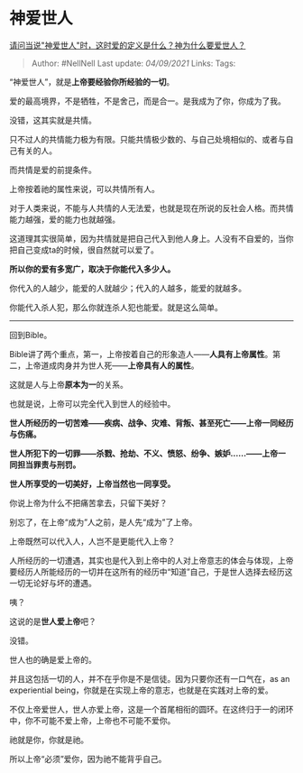 # 神爱世人
[请问当说"神爱世人"时，这时爱的定义是什么？神为什么要爱世人？](https://www.zhihu.com/question/372606574/answer/2102224652)

> Author: #NellNell 
Last update: *04/09/2021* 
Links:
Tags:   

“神爱世人”，就是**上帝要经验你所经验的一切**。

爱的最高境界，不是牺牲，不是舍己，而是合一。是我成为了你，你成为了我。

没错，这其实就是共情。

只不过人的共情能力极为有限。只能共情极少数的、与自己处境相似的、或者与自己有关的人。

而共情是爱的前提条件。

上帝按着祂的属性来说，可以共情所有人。

对于人类来说，不能与人共情的人无法爱，也就是现在所说的反社会人格。而共情能力越强，爱的能力也就越强。

这道理其实很简单，因为共情就是把自己代入到他人身上。人没有不自爱的，当你把自己变成ta的时候，很自然就可以爱了。

**所以你的爱有多宽广，取决于你能代入多少人。**

你代入的人越少，能爱的人就越少；代入的人越多，能爱的就越多。

你能代入杀人犯，那么你就连杀人犯也能爱。就是这么简单。

---

回到Bible。

Bible讲了两个重点，第一，上帝按着自己的形象造人——**人具有上帝属性**。第二，上帝道成肉身并为世人死——**上帝具有人的属性**。

这就是人与上帝**原本为一**的关系。

也就是说，上帝可以完全代入到世人的经验中。

**世人所经历的一切苦难——疾病、战争、灾难、背叛、甚至死亡——上帝一同经历与伤痛。**

**世人所犯下的一切罪——杀戮、抢劫、不义、愤怒、纷争、嫉妒……——上帝一同担当罪责与刑罚。**

**世人所享受的一切美好，上帝当然也一同享受。**

你说上帝为什么不把痛苦拿去，只留下美好？

别忘了，在上帝“成为”人之前，是人先“成为”了上帝。

上帝既然可以代入人，人岂不是更能代入上帝？

人所经历的一切遭遇，其实也是代入到上帝中的人对上帝意志的体会与体现，上帝要经历人所能经历的一切并在这所有的经历中“知道”自己，于是世人选择去经历这一切无论好与坏的遭遇。

  

咦？

这说的是**世人爱上帝**吧？

没错。

世人也的确是爱上帝的。

并且这包括一切的人，并不在乎你是不是信徒。因为只要你还有一口气在，as an experiential being，你就是在实现上帝的意志，也就是在实践对上帝的爱。

不仅上帝爱世人，世人亦爱上帝，这是一个首尾相衔的圆环。在这终归于一的闭环中，你不可能不爱上帝，上帝也不可能不爱你。

祂就是你，你就是祂。

所以上帝“必须”爱你，因为祂不能背乎自己。